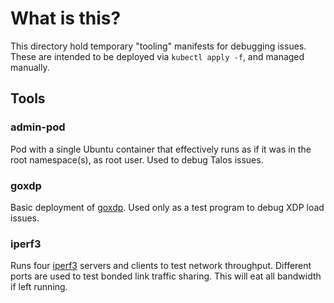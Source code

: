 # What is this?

This directory hold temporary "tooling" manifests for debugging issues. These are intended to be deployed via `kubectl apply -f`, and managed manually.

## Tools

### admin-pod

Pod with a single Ubuntu container that effectively runs as if it was in the root namespace(s), as root user. Used to debug Talos issues.

### goxdp

Basic deployment of [goxdp](https://github.com/ahsifer/goxdp). Used only as a test program to debug XDP load issues.

### iperf3

Runs four [iperf3](https://github.com/esnet/iperf) servers and clients to test network throughput. Different ports are used to test bonded link traffic sharing. This will eat all bandwidth if left running.
